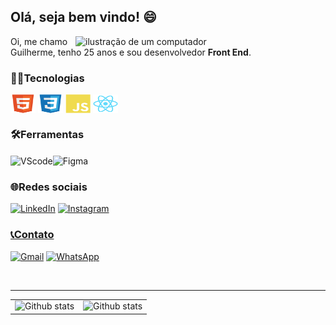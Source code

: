 ## Olá, seja bem vindo! 😄

<img src="https://media.giphy.com/media/v1.Y2lkPTc5MGI3NjExMWQ5a3h5bnZ1czdwNWV0M2tjZXRuOTlkcnBwYnpwaXc0ODFnYWZ0ZSZlcD12MV9pbnRlcm5hbF9naWZfYnlfaWQmY3Q9cw/cSrDh6qrZ5ehMYY8dZ/giphy.gif" alt="ilustração de um computador" min-width="400px" max-width="400px" width="400px" align="right">



<p align="left"> 
 Oi, me chamo Guilherme, tenho 25 anos e sou desenvolvedor <strong>Front End</strong>.<br>
  <!-- Diga o que você está fazendo no momento, se trabalha ou estuda. -->
</p>



### 👨‍💻Tecnologias
<div style="display: inline_block">
  <img align="center" alt="HTML" height="30" width="40" src="https://raw.githubusercontent.com/devicons/devicon/master/icons/html5/html5-original.svg">
  <img align="center" alt="CSS" height="30" width="40" src="https://raw.githubusercontent.com/devicons/devicon/master/icons/css3/css3-original.svg">
  <img align="center" alt="JavaScript" height="30" width="40" src="https://raw.githubusercontent.com/devicons/devicon/master/icons/javascript/javascript-plain.svg">
  <img align="center" alt="React" height="30" width="40" src="https://raw.githubusercontent.com/devicons/devicon/master/icons/react/react-original.svg"><br>
</div>

### 🛠️Ferramentas

<img align="center" alt="VScode" height="30" width="40"  src="https://cdn.jsdelivr.net/gh/devicons/devicon/icons/vscode/vscode-original.svg" /><img align="center" alt="Figma" height="30" width="40"  src="https://cdn.jsdelivr.net/gh/devicons/devicon/icons/figma/figma-original.svg" />


### 🌐Redes sociais

  <a href="https://www.linkedin.com/in/devguilherme-araujo/" title="LinkedIn">
  <img src="https://img.shields.io/badge/-Linkedin-0e76a8?style=flat-square&logo=Linkedin&logoColor=white&link=LINK-DO-SEU-LINKEDIN" alt="LinkedIn"/></a>
  <a href="guui_arauujo" title="Instagram">
  <img src="https://img.shields.io/badge/-Instagram-DF0174?style=flat-square&labelColor=DF0174&logo=instagram&logoColor=white&link=LINK-DO-SEU-INSTAGRAM" alt="Instagram"/</a>
  

 ### 📞Contato
  <a href="mailto:contate.guilhermearaujo@gmail.com" title="Gmail">
  <img src="https://img.shields.io/badge/-Gmail-FF0000?style=flat-square&labelColor=FF0000&logo=gmail&logoColor=white&link=LINK-DO-SEU-GMAIL" alt="Gmail"/></a>
  <a href="https://wa.me/5511954298620?text=Ol%C3%A1%21+Peguei+seu+n%C3%BAmero+pelo+perfil+do+Github." title="WhatsApp">
  <img src="https://img.shields.io/badge/-WhatsApp-25d366?style=flat-square&labelColor=25d366&logo=whatsapp&logoColor=white&link=API-DO-SEU-WHATSAPP" alt="WhatsApp"/></a>
 
</p> <br>


<hr>

<!-- ![Anurag's GitHub stats](https://github-readme-stats.vercel.app/api?username=GuilhermeAraujo98&show_icons=true&theme=tokyonight)

![Top Langs](https://github-readme-stats.vercel.app/api/top-langs/?username=GuilhermeAraujo98&card_width=470em&theme=tokyonight) -->


<table>
  <tr>
    <td>
      <img
        align="left"
        src="https://github-readme-stats.vercel.app/api/top-langs/?username=GuilhermeAraujo98&card_width=470em&theme=tokyonight"
        alt="Github stats"
      />
    </td>
    <td>
      <img
        align="left"
        src="https://github-readme-stats.vercel.app/api?username=GuilhermeAraujo98&show_icons=true&theme=tokyonight"
        alt="Github stats"
      />
    </td>
  </tr>
</table>

